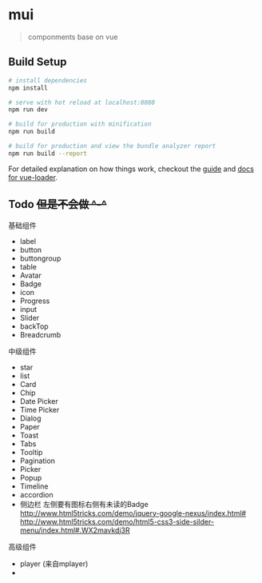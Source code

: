 # mui

> componments base on vue

## Build Setup

``` bash
# install dependencies
npm install

# serve with hot reload at localhost:8080
npm run dev

# build for production with minification
npm run build

# build for production and view the bundle analyzer report
npm run build --report
```

For detailed explanation on how things work, checkout the [guide](http://vuejs-templates.github.io/webpack/) and [docs for vue-loader](http://vuejs.github.io/vue-loader).


## Todo ~~但是不会做 ^-^~~
基础组件
* label 
* button
* buttongroup
* table
* Avatar
* Badge
* icon
* Progress
* input
* Slider
* backTop
* Breadcrumb



中级组件
* star
* list
* Card
* Chip
* Date Picker
* Time Picker
* Dialog
* Paper
* Toast
* Tabs
* Tooltip
* Pagination
* Picker
* Popup
* Timeline
* accordion
* 侧边栏
    左侧要有图标右侧有未读的Badge  
    <http://www.html5tricks.com/demo/jquery-google-nexus/index.html#>  
    <http://www.html5tricks.com/demo/html5-css3-side-silder-menu/index.html#.WX2mavkdj3R>


高级组件
* player (来自mplayer)
* 












